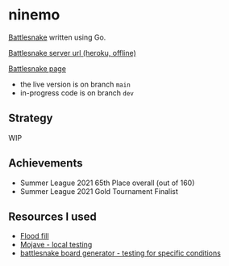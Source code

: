 # ninemo
[Battlesnake](https://play.battlesnake.com/) written using Go.

[Battlesnake server url (heroku, offline)](https://ninemo-bot.herokuapp.com/)

[Battlesnake page](https://play.battlesnake.com/u/tenmo/ninemo/)

- the live version is on branch `main`
- in-progress code is on branch `dev`

## Strategy
WIP

## Achievements
- Summer League 2021 65th Place overall (out of 160)
- Summer League 2021 Gold Tournament Finalist

## Resources I used

- [Flood fill](https://en.wikipedia.org/wiki/Flood_fill#Moving_the_recursion_into_a_data_structure)
- [Mojave - local testing](https://github.com/smallsco/mojave)
- [battlesnake board generator - testing for specific conditions](https://github.com/Nettogrof/battle-snake-board-generator)
